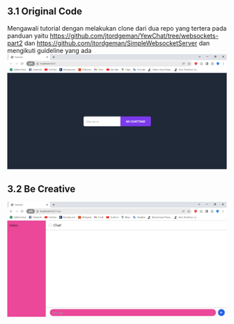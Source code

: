 ## 3.1 Original Code
Mengawali tutorial dengan melakukan clone dari dua repo yang tertera pada panduan yaitu https://github.com/jtordgeman/YewChat/tree/websockets-part2 dan https://github.com/jtordgeman/SimpleWebsocketServer dan mengikuti guideline yang ada
![alt text](original_code.jpg)
## 3.2 Be Creative
![alt text](be_creative.jpg)